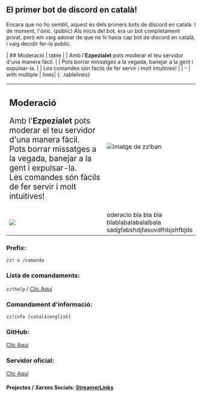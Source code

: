 ## El primer bot de discord en català!

Encara que no ho sembli, aquest &eacute;s dels primers bots de discord en catal&agrave;. I de moment, l'&uacute;nic. (públic)
Als inicis del bot, era un bot completament privat, per&ograve; em vaig adonar de que no hi havia cap bot de discord en catal&agrave;, i vaig decidir fer-lo public.
 
| ## Moderació | table |
| Amb l'**Ezpezialet** pots moderar el teu servidor d'una manera fàcil. |
| Pots borrar missatges a la vegada, banejar a la gent i expulsar-la. |
| Les comandes són fàcils de fer servir i molt intuitives! |
| -
| with multiple | lines|
{: .tablelines}

<table>
  <tr>
    <td><h2>Moderació</h2><p style="font-size: 1.3em;">Amb l'<b>Ezpezialet</b> pots moderar el teu servidor d'una manera fàcil.<br>
                Pots borrar missatges a la vegada, banejar a la gent i expulsar-la.<br>
                Les comandes són fàcils de fer servir i molt intuitives!</p></td>
    <td><img src="https://cdn.discordapp.com/attachments/919329630761148428/919338541941657630/unknown.png" alt="Imatge de zz!ban"></td>
  </tr>
  <tr>
    <td><img src="https://media.discordapp.net/attachments/919329630761148428/919330574861205534/Captura_de_pantalla_2021-12-11_a_las_21.50.52.png"></td>
    <td>oderacio bla bla bla<br>blablabalabalalbala<br>sadgfabshdjfasuvdfhbjshfbjds</td>
</table>

### Prefix:
`zz! o /comanda`

### Lista de comandaments:
`zz!help` / [Clic Aquí](https://github.com/MrOrange9-JCT/Ezpezialet/wiki/Comandaments)

### Comandament d'informació:
`zz!info [català|english]`

### GitHub:
[Clic Aquí](https://github.com/MrOrange9-JCT/Ezpezialet/)

### Servidor oficial:
[Clic Aquí](https://discord.gg/HgW2GaR)

#### **Projectes / Xarxes Socials:** [StreamerLinks](https://streamerlinks.com/MrOrange9_JCT)
